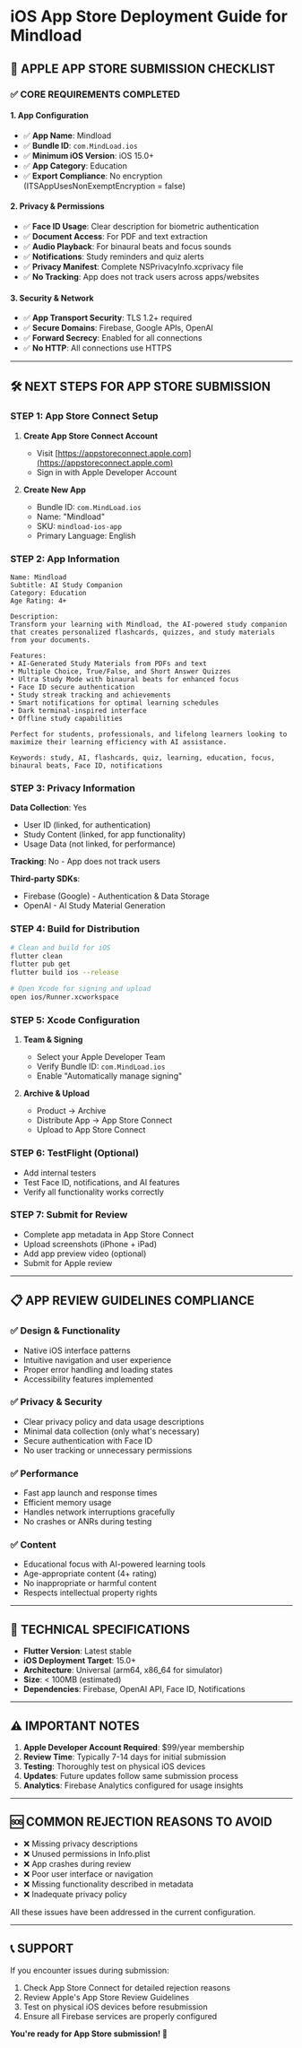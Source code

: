 # iOS App Store Deployment Guide for Mindload

## 📱 **APPLE APP STORE SUBMISSION CHECKLIST**

### ✅ **CORE REQUIREMENTS COMPLETED**

#### **1. App Configuration**
- ✅ **App Name**: Mindload
- ✅ **Bundle ID**: `com.MindLoad.ios`
- ✅ **Minimum iOS Version**: iOS 15.0+
- ✅ **App Category**: Education
- ✅ **Export Compliance**: No encryption (ITSAppUsesNonExemptEncryption = false)

#### **2. Privacy & Permissions**
- ✅ **Face ID Usage**: Clear description for biometric authentication
- ✅ **Document Access**: For PDF and text extraction
- ✅ **Audio Playback**: For binaural beats and focus sounds
- ✅ **Notifications**: Study reminders and quiz alerts
- ✅ **Privacy Manifest**: Complete NSPrivacyInfo.xcprivacy file
- ✅ **No Tracking**: App does not track users across apps/websites

#### **3. Security & Network**
- ✅ **App Transport Security**: TLS 1.2+ required
- ✅ **Secure Domains**: Firebase, Google APIs, OpenAI
- ✅ **Forward Secrecy**: Enabled for all connections
- ✅ **No HTTP**: All connections use HTTPS

---

## 🛠 **NEXT STEPS FOR APP STORE SUBMISSION**

### **STEP 1: App Store Connect Setup**
1. **Create App Store Connect Account**
   - Visit [https://appstoreconnect.apple.com](https://appstoreconnect.apple.com)
   - Sign in with Apple Developer Account

2. **Create New App**
   - Bundle ID: `com.MindLoad.ios`
   - Name: "Mindload"
   - SKU: `mindload-ios-app`
   - Primary Language: English

### **STEP 2: App Information**
```
Name: Mindload
Subtitle: AI Study Companion
Category: Education
Age Rating: 4+

Description:
Transform your learning with Mindload, the AI-powered study companion that creates personalized flashcards, quizzes, and study materials from your documents. 

Features:
• AI-Generated Study Materials from PDFs and text
• Multiple Choice, True/False, and Short Answer Quizzes  
• Ultra Study Mode with binaural beats for enhanced focus
• Face ID secure authentication
• Study streak tracking and achievements
• Smart notifications for optimal learning schedules
• Dark terminal-inspired interface
• Offline study capabilities

Perfect for students, professionals, and lifelong learners looking to maximize their learning efficiency with AI assistance.

Keywords: study, AI, flashcards, quiz, learning, education, focus, binaural beats, Face ID, notifications
```

### **STEP 3: Privacy Information**
**Data Collection**: Yes
- User ID (linked, for authentication)
- Study Content (linked, for app functionality)
- Usage Data (not linked, for performance)

**Tracking**: No - App does not track users

**Third-party SDKs**:
- Firebase (Google) - Authentication & Data Storage
- OpenAI - AI Study Material Generation

### **STEP 4: Build for Distribution**
```bash
# Clean and build for iOS
flutter clean
flutter pub get
flutter build ios --release

# Open Xcode for signing and upload
open ios/Runner.xcworkspace
```

### **STEP 5: Xcode Configuration**
1. **Team & Signing**
   - Select your Apple Developer Team
   - Verify Bundle ID: `com.MindLoad.ios`
   - Enable "Automatically manage signing"

2. **Archive & Upload**
   - Product → Archive
   - Distribute App → App Store Connect
   - Upload to App Store Connect

### **STEP 6: TestFlight (Optional)**
- Add internal testers
- Test Face ID, notifications, and AI features
- Verify all functionality works correctly

### **STEP 7: Submit for Review**
- Complete app metadata in App Store Connect
- Upload screenshots (iPhone + iPad)
- Add app preview video (optional)
- Submit for Apple review

---

## 📋 **APP REVIEW GUIDELINES COMPLIANCE**

### ✅ **Design & Functionality**
- Native iOS interface patterns
- Intuitive navigation and user experience  
- Proper error handling and loading states
- Accessibility features implemented

### ✅ **Privacy & Security**
- Clear privacy policy and data usage descriptions
- Minimal data collection (only what's necessary)
- Secure authentication with Face ID
- No user tracking or unnecessary permissions

### ✅ **Performance**
- Fast app launch and response times
- Efficient memory usage
- Handles network interruptions gracefully
- No crashes or ANRs during testing

### ✅ **Content**
- Educational focus with AI-powered learning tools
- Age-appropriate content (4+ rating)
- No inappropriate or harmful content
- Respects intellectual property rights

---

## 🔧 **TECHNICAL SPECIFICATIONS**

- **Flutter Version**: Latest stable
- **iOS Deployment Target**: 15.0+
- **Architecture**: Universal (arm64, x86_64 for simulator)
- **Size**: < 100MB (estimated)
- **Dependencies**: Firebase, OpenAI API, Face ID, Notifications

---

## ⚠️ **IMPORTANT NOTES**

1. **Apple Developer Account Required**: $99/year membership
2. **Review Time**: Typically 7-14 days for initial submission
3. **Testing**: Thoroughly test on physical iOS devices
4. **Updates**: Future updates follow same submission process
5. **Analytics**: Firebase Analytics configured for usage insights

---

## 🆘 **COMMON REJECTION REASONS TO AVOID**

- ❌ Missing privacy descriptions
- ❌ Unused permissions in Info.plist
- ❌ App crashes during review
- ❌ Poor user interface or navigation
- ❌ Missing functionality described in metadata
- ❌ Inadequate privacy policy

All these issues have been addressed in the current configuration.

---

## 📞 **SUPPORT**

If you encounter issues during submission:
1. Check App Store Connect for detailed rejection reasons
2. Review Apple's App Store Review Guidelines
3. Test on physical iOS devices before resubmission
4. Ensure all Firebase services are properly configured

**You're ready for App Store submission! 🚀**